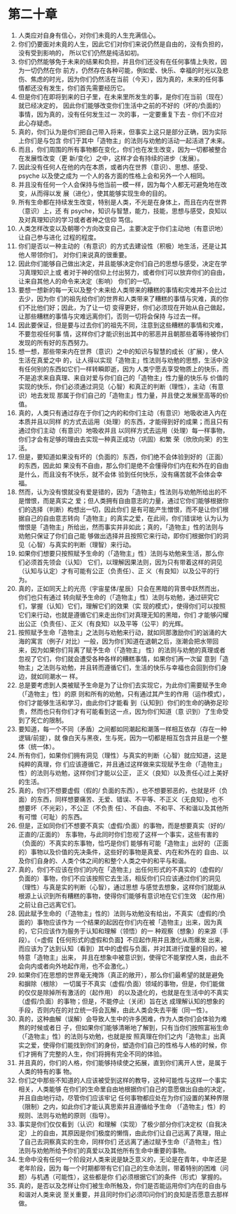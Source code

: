 # 第二十章
1) 人类应对自身有信心，对你们未竟的人生充满信心。
2) 你们仍要面对未竟的人生，因此它们对你们来说仍然是自由的，没有负担的，没有受到影响的， 所以它们仍然是纯洁如初。
3) 你们仍然能够免于未来的结果和负担，并且你们还没有在任何事情上失败，因为一切仍然在你 前方，仍然存在各种可能，例如爱、快乐、幸福的时光以及悲伤、焦虑的时光，因为你们仍然活在当前（今天），因为真的，未来的任何事情都还没有发生，你们首先需要经历它。
4) 但是你们在即将到来的日子里，在未来里所发生的事，是你们在当前（现在）就已经决定的， 因此你们能够改变你们生活中之前的不好的（坏的/负面的）事情，因为真的，没有任何发生过一 次的事，一定要重复下去 - 你们不应对此心存疑虑。
5) 真的，你们认为是你们把自己带入将来，但事实上这只是部分正确，因为实际上你们是与包含 你们于其中「造物主」的法则与劝勉的活动一起活进了未来。
6) 而且，你们周围的所有事物都在变化，你们也在发生改变，因为一切都被整合在发展性改变（更 新/变化）之中，这样才会有持续的进步（发展）。
7) 因此没有任何人在他的内在本质，或者内在世界（意识）、思想、感受、psyche 以及使之成为 一个人的各方面的性格上会和另外一个人相同。
8) 并且没有任何一个人会保持与他当前一模一样，因为每个人都无可避免地在改变，从而得以发 展（进化），使其能够实现生命的目的。
9) 所有生命都在持续发生改变，特别是人类，不光是在身体上，而且在内在世界（意识）上，还 有 psyche，知识与智慧，能力，技能，思想与感受，良知以及对真理知识的学习或者者神之信仰 笃信。
10) 人类怎样改变以及朝哪个方向改变自己，主要决定于你们主动地（有意识地）让自己参与进化 过程的程度。
11) 你们是否以一种主动的（有意识）的方式去建设性（积极）地生活，还是让其他人带领你们， 对你们来说真的很重要。
12) 因此你们能够自己做出决定，并且能够决定你们自己的思想与感受，决定在学习真理知识上或 者对于神的信仰上付出努力，或者你们可以放弃你们的自由，让来自其他人的命令来决定（影响） 你们的一切。
13) 要想一想新的每一天以及整个未来给人类带来的糟糕的事情和灾难并不会比过去少，因为你 们的祖先给你们的世界和人类带来了糟糕的事情与灾难，真的你们不比他们好；因此，为了让一切 变得更好，你们必须现在开始从自己做起，让那些糟糕的事情与灾难远离你们，否则一切将会保持 与过去一样。
14) 因此要保证，但是要与过去你们的祖先不同，注意到这些糟糕的事情和灾难，不要忽视任何事 情，这样你们才能识别出其中的邪恶并且朝那些着等待被你们发现的所有好的东西努力。
15) 想一想，那些带来内在世界（意识）之中的知识与智慧的成长（扩展），使人生活在真爱之中 的，让人得以实现「造物主」性法则与劝勉的思想，生活中没有任何别的东西如它们一样转瞬即逝，因为 人类宁愿去享受物质上的快乐，而不是追求来自真理、来自对爱与你们自己的「造物主」性力量的快乐与 价值的实现的快乐，你们必须通过洞见（心智）和真正的判断（理性），主动（有意识）地去发现 那属于你们自己的「造物主」性力量，并且使之发展至高等的价值。
16) 真的，人类只有通过存在于你们之内的和你们主动（有意识）地吸收进入内在本质并且以同样 的方式去运用（处理）的东西，才能得到好的成果；而且只有通过你们主动（有意识）地吸收并且 以同样方式去运用（处理）每一样事物，你们才会有足够的理由去实现一种真正成功（巩固）和繁 荣（欣欣向荣）的生活。
17) 但是，要知道如果没有坏的（负面的）东西，你们绝不会体验到好的（正面）的东西，因此如 果没有不自由，那么你们是绝不会懂得你们内在和外在的自由是什么，而且没有不快乐，就不会体 验到任何快乐，没有痛苦就不会体会幸福。
18) 然而，认为没有恨就没有爱是错的，因为「造物主」性法则与劝勉所给出的不是憎恨，而是真实之 爱；但人类拥有自由意志的力量，通过它你们能够根据你们的选择（判断）构想出一切，因此你们 是有可能产生憎恨，而不是让你们根据自己的自由意志转向「造物主」的真实之爱，在此间，你们错误地 认为认为憎恨是「造物主」所给出，然而事实并非如此；真的，「造物主」性的法则与劝勉只保证了你们自己能 够做出选择并且按照它来行动，即你们根据你们的洞见（心智）与真实的判断（理智）来行动。
19) 如果你们想要只按照赋予生命的（「造物主」性）法则与劝勉来生活，那么你们必须首先领会（认知） 它们，以理解因果法则，因为只有带着这样的洞见（认知与认定）才有可能有公正（负责任）、正 义（有良知）以及公平的行为。
20) 真的，正如同天上的光亮（宇宙星体/星辰）只会在黑暗的背景中跃然而出，你们也只有通过 转向赋予生命的（「造物主」性）法则与劝勉，通过研究它们，掌握（认知）它们，理解它们的效果（实 现的模式），使得你们可以按照它们来行动，也就是遵循它们来走出你们对真理无知的黑暗，你们 才能够闪耀出公正（负责任）、正义（有良知）以及平等（公平）的光辉。
21) 按照赋予生命「造物主」之法则与劝勉来行动，就如同那激励你们的汹涌的大海的寓言（例子/ 对比）一般，因为你们知道在退朝之后，涨潮会把水带回来，因为如果你们背离了赋予生命（「造物主」 性）的法则与劝勉的真理或者忽视了它们，你们就会遭受各种各样的糟糕事情，如果你们再一次留 意到「造物主」之法则与劝勉，并且转而遵循它们，生活的快乐与幸福也会回到你们身边，就如同潮水一 样。
22) 总是要考虑到人类被赋予生命是为了让你们去实现它，为此你们需要赋予生命（「造物主」性）的原 则和所有的劝勉，只有通过其产生的作用（运作模式），你们才能够生活和学习，由此你们才能看 到（认知到）你们的生命的确弥足珍贵，然而也只有你们才有可能看到这一点，因为你们知道（意 识到）了生命受到了死亡的限制。
23) 要知道，每一个不同（矛盾）之间都如同潮起和潮落一样相互依存（存在一种逻辑/前提），就 像白天与黑夜，生与死，因为一切都是相互包含并且是一个整体（统一体）。
24) 所有你们，如果你们拥有洞见（理性）与真实的判断（心智）就应知道，这是纯粹的真理，你 们应该遵循它，并且通过这样做来实现赋予生命（「造物主」性）的法则与劝勉，这样你们才能以公正， 正义（良知）以及责任心过上美好的生活。
25) 真的，你们不想要虚假（假的/ 负面的东西），也不想要邪恶的，也就是坏（负面）的东西，同样想要痛苦、无爱、错误、不平等、不正义（无良知），也不想要坏（不光彩），不公正（不负责 任）、不自由、不和平、不和谐以及其他所有可憎（可耻）的东西。
26) 但是，正如同你们不想要不真实（虚假/负面）的事物，而是想要真实（好的/正直的/正面的） 东事物，与此同时你们忽视了这样一个事实，这些有害的（负面的）不真实的东事物，恰巧是你们 能够有可能「造物主」出好的（正面的）事物以及价值的先决条件，这些好的事物是真爱、内在和外在的 自由、以及你们自身的、人类个体之间的和整个人类之中的和平与和谐。
27) 真的，你们不应该在你们的内在「造物主」出任何形式的不真实的（虚假的/ 负面的）事物，你们不应该按照它去生活，相反你们只应该通过你们的洞见（理性）与真是实的判断（心智），通过思想 与感觉去想象，这样你们就能从根源上认识到所有糟糕的事物，使得你们能够有意识地在它们生效 （起作用）之前让自己远离它们。
28) 因此赋予生命的（「造物主」性的）法则与劝勉没有给出，不真实（虚假的/负面的）事物应该作为 一个结果的起因在你们内在被「造物主」出来，因为真的，它只应该作为服务于认知和理解（领悟）的一 种观察（想象）的来源（手段）。（=虚假【任何形式的虚假和负面】不应起作用并且激化从而爆发 出来，而应该为了达到认知（看到）其中的虚假与负面，并对其进行度量的目的，被特意「造物主」出来， 并且在想象中被意识到，使得它不能掌控人类，由此不会向内或者向外地起作用，也不会激化。）
29) 如果你们在思想的世界毫无掩饰（真正的敞开），那么你们最希望的就是避免和摒除（根除） 一切属于不真实（虚假/负面）领域的事物，但是，你们能做的仅仅是除掉所有激活的（起作用） 的以及退化的，也就是在生活中的不真实（虚假/负面）的事物；但是，不能停止（关闭）旨在达 成理解认知的想象的手段，否则内在的对立统一将会瓦解，由此人类会失去平衡（同一性）。
30) 真的，这种曲解（误解）会导致人生中的许多困难，作为人类你们会体验为难熬的时候或者日 子，但如果你们能够清晰地了解到，只有当你们按照富裕生命（「造物主」性）的法则与劝勉，也就是按 照真理在你们之内「造物主」出真实之爱，使得你们能找到你们的身份，塑造你们自己的性格与人格的时候，你们才拥有了完整的人生，你们将拥有完全不同的体验。
31) 并且真的，你们的人格，你们能够持续使之拓展，直到你们离开人世，是属于人类的特有的事 物。
32) 你们之中那些不知道的人应该被受到这样的教导，这种可能性与这样一个事实相关，人类能够 在你们的生命里自由地根据你们自己的意愿做出自由的决定，并且自由地行动，尽管你们应该牢记 任何事物都应处在为你们设置的某种界限（限制）之内，如此你们才能认真思索并且遵循给予生命 （「造物主」性）的规则、法则与劝勉的原则（指导）。
33) 事实是你们仅仅看到（认识）和理解（实现）了极少部分你们决定权（自我决定）上的自由，其原因是你们极度的懒惰，由此你们让自己远离了真理，阻止了自己去洞察真实的生命，同样你们 还远离了通过赋予生命（「造物主」性）法则与劝勉所给予你们的真爱以及其他所有生命中重要的事物。
34) 生命中没有任何一个阶段对人类来说是缺乏意义的，无论是在青年，中年还是老年阶段，因为 每一个时期都带有它们自己的生命法则，带着特别的困难（问题）与机遇（可能性），这些都是你 们必须根据它们的条件（形式）掌握的。
35) 真的，是否以及怎样让你们被生命所触及，你们是否能运用你们内在的自由与和谐对人类来说 至关重要，并且同时你们必须叩问你们的良知是否愿意去那样做。
